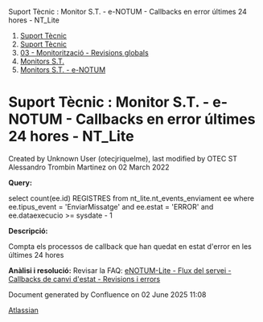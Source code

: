Suport Tècnic : Monitor S.T. - e-NOTUM - Callbacks en error últimes 24 hores - NT\_Lite  

1.  [Suport Tècnic](index.md)
2.  [Suport Tècnic](13893782.md)
3.  [03 - Monitorització - Revisions globals](26313327.md)
4.  [Monitors S.T.](Monitors-S.T._41522177.md)
5.  [Monitors S.T. - e-NOTUM](Monitors-S.T.---e-NOTUM_128647222.md)

Suport Tècnic : Monitor S.T. - e-NOTUM - Callbacks en error últimes 24 hores - NT\_Lite
=======================================================================================

Created by Unknown User (otecjriquelme), last modified by OTEC ST Alessandro Trombin Martinez on 02 March 2022

**Query:**

select count(ee.id) REGISTRES
from nt\_lite.nt\_events\_enviament ee
where ee.tipus\_event = 'EnviarMissatge'
and ee.estat = 'ERROR'
and ee.dataexecucio >= sysdate - 1

**Descripció:** 

Compta els processos de callback que han quedat en estat d'error en les últimes 24 hores

**Anàlisi i resolució:** Revisar la FAQ: [eNOTUM-Lite - Flux del servei - Callbacks de canvi d'estat - Revisions i errors](39911520.md)

Document generated by Confluence on 02 June 2025 11:08

[Atlassian](http://www.atlassian.com/)